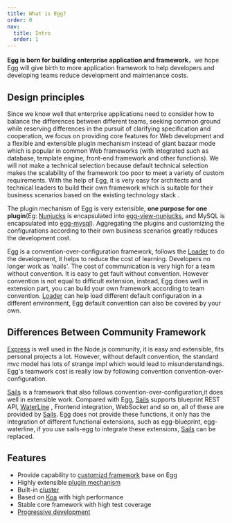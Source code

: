 ```yaml
---
title: What is Egg?
order: 0
nav:
  title: Intro
  order: 1
---
```


**Egg is born for building enterprise application and framework**，we hope Egg will give birth to more application framework to help developers and developing teams reduce development and maintenance costs.

## Design principles

Since we know well that enterprise applications need to consider how to balance the differences between different teams, seeking common ground while reserving differences in the pursuit of clarifying specification and cooperation, we focus on providing core features for Web development and a flexible and extensible plugin mechanism instead of giant bazaar mode which is popular in common Web frameworks (with integrated such as database, template engine, front-end framework and other functions). We will not make a technical selection because default technical selection makes the scalability of the framework too poor to meet a variety of custom requirements. With the help of Egg, it is very easy for architects and technical leaders to build their own framework which is suitable for their business scenarios based on the existing technology stack .

The plugin mechanism of Egg is very extensible, **one purpose for one plugin**(Eg: [Nunjucks] is encapsulated into [egg-view-nunjucks](https://github.com/eggjs/egg-view-nunjucks), and MySQL is encapsulated into [egg-mysql](https://github.com/eggjs/egg-mysql)). Aggregating the plugins and customizing the configurations according to their own business scenarios greatly reduces the development cost.

Egg is a convention-over-configuration framework, follows the [Loader](../advanced/loader.md) to do the development, it helps to reduce the cost of learning. Developers no longer work as 'nails'. The cost of communication is very high for a team without convention. It is easy to get fault without convention. However convention is not equal to difficult extension, instead, Egg does well in extension part, you can build your own framework according to team convention. [Loader](../advanced/loader.md) can help load different default configuration in a different environment, Egg default convention can also be covered by your own.

## Differences Between Community Framework

[Express] is well used in the Node.js community, it is easy and extensible, fits personal projects a lot. However, without default convention, the standard mvc model has lots of strange impl which would lead to misunderstandings. Egg's teamwork cost is really low by following convention convention-over-configuration.

[Sails] is a framework that also follows convention-over-configuration,it does well in extensible work. Compared with Egg, [Sails] supports blueprint REST API, [WaterLine] , Frontend integration, WebSocket and so on, all of these are provided by [Sails]. Egg does not provide these functions, it only has the integration of different functional extensions, such as egg-blueprint, egg-waterline, if you use sails-egg to integrate these extensions, [Sails] can be replaced.

## Features

- Provide capability to [customizd framework](../advanced/framework.md) base on Egg
- Highly extensible [plugin mechanism](../basics/plugin.md)
- Built-in [cluster](../advanced/cluster-client.md)
- Based on [Koa] with high performance
- Stable core framework with high test coverage
- [Progressive development](../tutorials/progressive.md)

[sails]: http://sailsjs.com
[express]: http://expressjs.com
[koa]: http://koajs.com
[nunjucks]: https://mozilla.github.io/nunjucks
[waterline]: https://github.com/balderdashy/waterline
